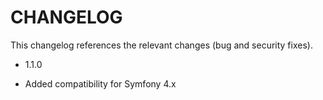 CHANGELOG
===================

This changelog references the relevant changes (bug and security fixes).

* 1.1.0

 * Added compatibility for Symfony 4.x
